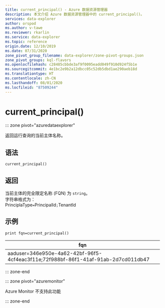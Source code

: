 ```yaml
---
title: current_principal() - Azure 数据资源管理器
description: 本文介绍 Azure 数据资源管理器中的 current_principal()。
services: data-explorer
author: orspod
ms.author: v-tawe
ms.reviewer: rkarlin
ms.service: data-explorer
ms.topic: reference
origin.date: 12/10/2019
ms.date: 07/31/2020
zone_pivot_group_filename: data-explorer/zone-pivot-groups.json
zone_pivot_groups: kql-flavors
ms.openlocfilehash: c28485cbbde3af9f0095eadd049f910d924f5b1e
ms.sourcegitcommit: 4e1bc2e9b2a12dbcc05c52db5dbd1ae290aeb18d
ms.translationtype: HT
ms.contentlocale: zh-CN
ms.lasthandoff: 08/01/2020
ms.locfileid: "87509244"
---
```

# <a name="current_principal"></a>current_principal()

::: zone pivot="azuredataexplorer"

返回运行查询的当前主体名称。

## <a name="syntax"></a>语法

`current_principal()`

## <a name="returns"></a>返回

当前主体的完全限定名称 (FQN) 为 `string`。  
字符串格式为：  
PrinciplaType`=`PrincipalId`;`TenantId  

## <a name="example"></a>示例

<!-- csl: https://help.kusto.chinacloudapi.cn/Samples -->
```kusto
print fqn=current_principal()
```

|fqn|
|---|
|aaduser=346e950e-4a62-42bf-96f5-4cf4eac3f11e;72f988bf-86f1-41af-91ab-2d7cd011db47|

::: zone-end

::: zone pivot="azuremonitor"

Azure Monitor 不支持此功能

::: zone-end
